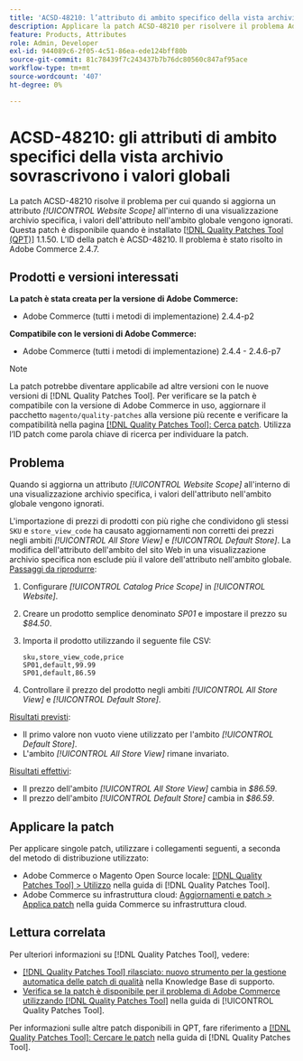 ```yaml
---
title: 'ACSD-48210: l’attributo di ambito specifico della vista archivio sostituisce i valori globali'
description: Applicare la patch ACSD-48210 per risolvere il problema Adobe Commerce relativo all'aggiornamento di un attributo *[!UICONTROL Website Scope]* in una visualizzazione archivio specifica sostituisce i valori dell'attributo nell'ambito globale.
feature: Products, Attributes
role: Admin, Developer
exl-id: 944089c6-2f05-4c51-86ea-ede124bff80b
source-git-commit: 81c78439f7c243437b7b76dc80560c847af95ace
workflow-type: tm+mt
source-wordcount: '407'
ht-degree: 0%

---
```


# ACSD-48210: gli attributi di ambito specifici della vista archivio sovrascrivono i valori globali

La patch ACSD-48210 risolve il problema per cui quando si aggiorna un attributo *[!UICONTROL Website Scope]* all&#39;interno di una visualizzazione archivio specifica, i valori dell&#39;attributo nell&#39;ambito globale vengono ignorati. Questa patch è disponibile quando è installato [[!DNL Quality Patches Tool (QPT)]](https://experienceleague.adobe.com/en/docs/commerce-knowledge-base/kb/announcements/commerce-announcements/magento-quality-patches-released-new-tool-to-self-serve-quality-patches) 1.1.50. L’ID della patch è ACSD-48210. Il problema è stato risolto in Adobe Commerce 2.4.7.

## Prodotti e versioni interessati

**La patch è stata creata per la versione di Adobe Commerce:**

* Adobe Commerce (tutti i metodi di implementazione) 2.4.4-p2

**Compatibile con le versioni di Adobe Commerce:**

* Adobe Commerce (tutti i metodi di implementazione) 2.4.4 - 2.4.6-p7

>[!NOTE]
>
>La patch potrebbe diventare applicabile ad altre versioni con le nuove versioni di [!DNL Quality Patches Tool]. Per verificare se la patch è compatibile con la versione di Adobe Commerce in uso, aggiornare il pacchetto `magento/quality-patches` alla versione più recente e verificare la compatibilità nella pagina [[!DNL Quality Patches Tool]: Cerca patch](https://experienceleague.adobe.com/tools/commerce-quality-patches/index.html). Utilizza l’ID patch come parola chiave di ricerca per individuare la patch.

## Problema

Quando si aggiorna un attributo *[!UICONTROL Website Scope]* all&#39;interno di una visualizzazione archivio specifica, i valori dell&#39;attributo nell&#39;ambito globale vengono ignorati.

L&#39;importazione di prezzi di prodotti con più righe che condividono gli stessi `SKU` e `store_view_code` ha causato aggiornamenti non corretti dei prezzi negli ambiti *[!UICONTROL All Store View]* e *[!UICONTROL Default Store]*. La modifica dell&#39;attributo dell&#39;ambito del sito Web in una visualizzazione archivio specifica non esclude più il valore dell&#39;attributo nell&#39;ambito globale.
<u>Passaggi da riprodurre</u>:

1. Configurare *[!UICONTROL Catalog Price Scope]* in *[!UICONTROL Website]*.
1. Creare un prodotto semplice denominato *SP01* e impostare il prezzo su *$84.50*.
1. Importa il prodotto utilizzando il seguente file CSV:

   ```
   sku,store_view_code,price
   SP01,default,99.99
   SP01,default,86.59
   ```

1. Controllare il prezzo del prodotto negli ambiti *[!UICONTROL All Store View]* e *[!UICONTROL Default Store]*.

<u>Risultati previsti</u>:

* Il primo valore non vuoto viene utilizzato per l&#39;ambito *[!UICONTROL Default Store]*.
* L&#39;ambito *[!UICONTROL All Store View]* rimane invariato.

<u>Risultati effettivi</u>:

* Il prezzo dell&#39;ambito *[!UICONTROL All Store View]* cambia in *$86.59*.
* Il prezzo dell&#39;ambito *[!UICONTROL Default Store]* cambia in *$86.59*.

## Applicare la patch

Per applicare singole patch, utilizzare i collegamenti seguenti, a seconda del metodo di distribuzione utilizzato:

* Adobe Commerce o Magento Open Source locale: [[!DNL Quality Patches Tool] > Utilizzo](/help/tools/quality-patches-tool/usage.md) nella guida di [!DNL Quality Patches Tool].
* Adobe Commerce su infrastruttura cloud: [Aggiornamenti e patch > Applica patch](https://experienceleague.adobe.com/docs/commerce-cloud-service/user-guide/develop/upgrade/apply-patches.html) nella guida Commerce su infrastruttura cloud.

## Lettura correlata

Per ulteriori informazioni su [!DNL Quality Patches Tool], vedere:

* [[!DNL Quality Patches Tool] rilasciato: nuovo strumento per la gestione automatica delle patch di qualità](https://experienceleague.adobe.com/en/docs/commerce-knowledge-base/kb/announcements/commerce-announcements/magento-quality-patches-released-new-tool-to-self-serve-quality-patches) nella Knowledge Base di supporto.
* [Verifica se la patch è disponibile per il problema di Adobe Commerce utilizzando  [!DNL Quality Patches Tool]](/help/tools/quality-patches-tool/patches-available-in-qpt/check-patch-for-magento-issue-with-magento-quality-patches.md) nella guida di [!UICONTROL Quality Patches Tool].


Per informazioni sulle altre patch disponibili in QPT, fare riferimento a [[!DNL Quality Patches Tool]: Cercare le patch](https://experienceleague.adobe.com/tools/commerce-quality-patches/index.html) nella guida di [!DNL Quality Patches Tool].
